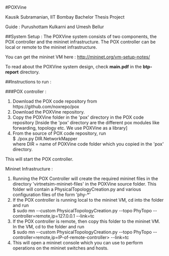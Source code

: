 #POXVine

Kausik Subramanian, IIT Bombay
Bachelor Thesis Project

Guide : Purushottam Kulkarni and Umesh Bellur



##System Setup : 
The POXVine system consists of two components, the POX controller and the mininet infrastructure. The POX controller can be local or remote to the mininet infrastructure. 

You can get the mininet VM here : http://mininet.org/vm-setup-notes/

To read about the POXVine system design, check **main.pdf** in the **btp-report** directory. 

##Instructions to run :

###POX controller : 
<ol>
<li> Download the POX code repository from https://github.com/noxrepo/pox 
<li> Download the POXVine repository. 
<li> Copy the POXVine folder in the 'pox' directory in the POX code repository [Inside the 'pox' directory are the different pox modules like forwarding, topology etc. We use POXVine as a library]
<li> From the source of POX code repository, run <br>
$ ./pox.py DIR.NetworkMapper <br>
where DIR = name of POXVine code folder which you copied in the 'pox' directory.
</ol>
This will start the POX controller. 


Mininet Infrastructure : 
<ol>
<li> Running the POX Controller will create the required mininet files in the directory 
'virtnetsim-mininet-files' in the POXVine source folder. This folder will contain a PhysicalTopologyCreation.py and various configuration files of the form 'phy-*' 
<li> If the POX controller is running local to the mininet VM, cd into the folder and run <br>
	$ sudo mn --custom PhysicalTopologyCreation.py  --topo PhyTopo --controller=remote,ip=127.0.0.1 --link=tc
<li> If the POX controller is remote, then copy this folder to the mininet VM. 
   In the VM, cd to the folder and run <br>
   	$ sudo mn --custom PhysicalTopologyCreation.py  --topo PhyTopo --controller=remote,ip=IP-of-remote-controller> --link=tc
<li> This will open a mininet console which you can use to perform operations on the mininet switches and hosts. 
</ol>

